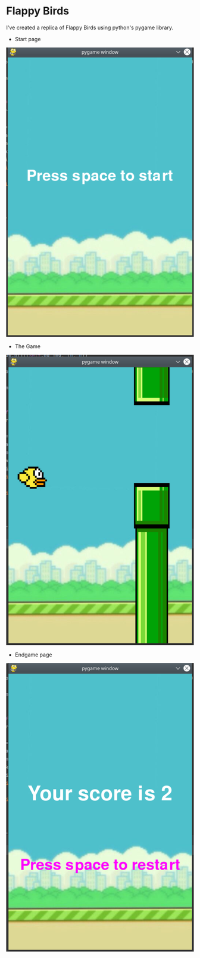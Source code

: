 # Flappy Birds

I've created a replica of Flappy Birds using python's pygame library.

* Start page

![Start page](https://github.com/GCipry3/FlappyBird/blob/master/doc/start_page.png)

* The Game 

![Game](https://github.com/GCipry3/FlappyBird/blob/master/doc/game_screenshot.png)

* Endgame page 

![Endgame page](https://github.com/GCipry3/FlappyBird/blob/master/doc/endgame_page.png)

